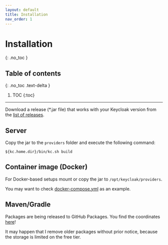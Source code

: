 ```yaml
---
layout: default
title: Installation
nav_order: 1
---
```


# Installation
{: .no_toc }

## Table of contents
{: .no_toc .text-delta }

1. TOC
{:toc}

---

Download a release (*.jar file) that works with your Keycloak version from the [list of releases](https://github.com/sventorben/keycloak-home-idp-discovery/releases).

## Server
Copy the jar to the `providers` folder and execute the following command:

```shell
${kc.home.dir}/bin/kc.sh build
```

## Container image (Docker)
For Docker-based setups mount or copy the jar to `/opt/keycloak/providers`.

You may want to check [docker-compose.yml](https://github.com/sventorben/keycloak-home-idp-discovery/blob/main/docker-compose.yml) as an example.

## Maven/Gradle

Packages are being released to GitHub Packages. You find the coordinates [here](https://github.com/sventorben/keycloak-home-idp-discovery/packages/1112199/versions)!

It may happen that I remove older packages without prior notice, because the storage is limited on the free tier.
